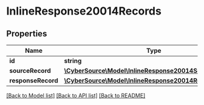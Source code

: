 # InlineResponse20014Records

## Properties
Name | Type | Description | Notes
------------ | ------------- | ------------- | -------------
**id** | **string** |  | [optional] 
**sourceRecord** | [**\CyberSource\Model\InlineResponse20014SourceRecord**](InlineResponse20014SourceRecord.md) |  | [optional] 
**responseRecord** | [**\CyberSource\Model\InlineResponse20014ResponseRecord**](InlineResponse20014ResponseRecord.md) |  | [optional] 

[[Back to Model list]](../README.md#documentation-for-models) [[Back to API list]](../README.md#documentation-for-api-endpoints) [[Back to README]](../README.md)


